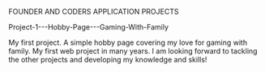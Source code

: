 FOUNDER AND CODERS APPLICATION PROJECTS


Project-1---Hobby-Page---Gaming-With-Family

My first project. A simple hobby page covering my love for gaming with family.
My first web project in many years. I am looking forward to tackling the other projects and developing my knowledge and skills!
